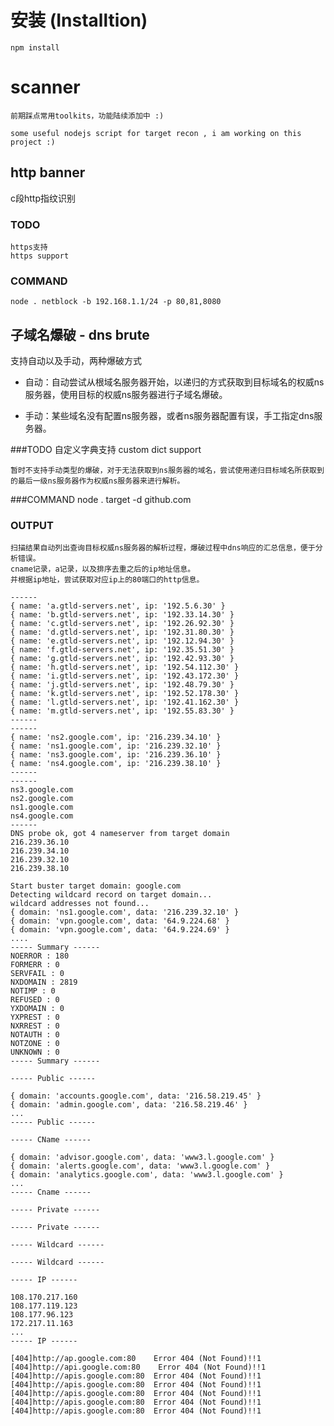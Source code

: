 # 安装 (Installtion)

    npm install

# scanner

    前期踩点常用toolkits，功能陆续添加中 :)

    some useful nodejs script for target recon , i am working on this project :)


##  http banner 

c段http指纹识别 

### TODO
    https支持
    https support

    
### COMMAND
    node . netblock -b 192.168.1.1/24 -p 80,81,8080



## 子域名爆破 - dns brute


支持自动以及手动，两种爆破方式

* 自动：自动尝试从根域名服务器开始，以递归的方式获取到目标域名的权威ns服务器，使用目标的权威ns服务器进行子域名爆破。

* 手动：某些域名没有配置ns服务器，或者ns服务器配置有误，手工指定dns服务器。


###TODO
    自定义字典支持
    custom dict support
    
    暂时不支持手动类型的爆破，对于无法获取到ns服务器的域名，尝试使用递归目标域名所获取到的最后一级ns服务器作为权威ns服务器来进行解析。

###COMMAND
    node . target -d github.com
    
    
### OUTPUT
    扫描结果自动列出查询目标权威ns服务器的解析过程，爆破过程中dns响应的汇总信息，便于分析错误。
    cname记录，a记录，以及排序去重之后的ip地址信息。
    并根据ip地址，尝试获取对应ip上的80端口的http信息。

    ------
    { name: 'a.gtld-servers.net', ip: '192.5.6.30' }
    { name: 'b.gtld-servers.net', ip: '192.33.14.30' }
    { name: 'c.gtld-servers.net', ip: '192.26.92.30' }
    { name: 'd.gtld-servers.net', ip: '192.31.80.30' }
    { name: 'e.gtld-servers.net', ip: '192.12.94.30' }
    { name: 'f.gtld-servers.net', ip: '192.35.51.30' }
    { name: 'g.gtld-servers.net', ip: '192.42.93.30' }
    { name: 'h.gtld-servers.net', ip: '192.54.112.30' }
    { name: 'i.gtld-servers.net', ip: '192.43.172.30' }
    { name: 'j.gtld-servers.net', ip: '192.48.79.30' }
    { name: 'k.gtld-servers.net', ip: '192.52.178.30' }
    { name: 'l.gtld-servers.net', ip: '192.41.162.30' }
    { name: 'm.gtld-servers.net', ip: '192.55.83.30' }
    ------
    ------
    { name: 'ns2.google.com', ip: '216.239.34.10' }
    { name: 'ns1.google.com', ip: '216.239.32.10' }
    { name: 'ns3.google.com', ip: '216.239.36.10' }
    { name: 'ns4.google.com', ip: '216.239.38.10' }
    ------
    ------
    ns3.google.com
    ns2.google.com
    ns1.google.com
    ns4.google.com
    ------
    DNS probe ok, got 4 nameserver from target domain
    216.239.36.10
    216.239.34.10
    216.239.32.10
    216.239.38.10
    
    Start buster target domain: google.com
    Detecting wildcard record on target domain...
    wildcard addresses not found...
    { domain: 'ns1.google.com', data: '216.239.32.10' }
    { domain: 'vpn.google.com', data: '64.9.224.68' }
    { domain: 'vpn.google.com', data: '64.9.224.69' }
    ....
    ----- Summary ------ 
    NOERROR : 180
    FORMERR : 0
    SERVFAIL : 0
    NXDOMAIN : 2819
    NOTIMP : 0
    REFUSED : 0
    YXDOMAIN : 0
    YXPREST : 0
    NXRREST : 0
    NOTAUTH : 0
    NOTZONE : 0
    UNKNOWN : 0
    ----- Summary ------ 
    
    ----- Public ------ 
    
    { domain: 'accounts.google.com', data: '216.58.219.45' }
    { domain: 'admin.google.com', data: '216.58.219.46' }
    ...
    ----- Public ------ 
    
    ----- CName ------ 
    
    { domain: 'advisor.google.com', data: 'www3.l.google.com' }
    { domain: 'alerts.google.com', data: 'www3.l.google.com' }
    { domain: 'analytics.google.com', data: 'www3.l.google.com' }
    ...
    ----- Cname ------ 
    
    ----- Private ------ 
    
    ----- Private ------ 
    
    ----- Wildcard ------ 
    
    ----- Wildcard ------ 
    
    ----- IP ------ 
    
    108.170.217.160
    108.177.119.123
    108.177.96.123
    172.217.11.163
    ...
    ----- IP ------ 
    
    [404]http://ap.google.com:80    Error 404 (Not Found)!!1
    [404]http://api.google.com:80    Error 404 (Not Found)!!1
    [404]http://apis.google.com:80	Error 404 (Not Found)!!1
    [404]http://apis.google.com:80	Error 404 (Not Found)!!1
    [404]http://apis.google.com:80	Error 404 (Not Found)!!1
    [404]http://apis.google.com:80	Error 404 (Not Found)!!1
    [404]http://apis.google.com:80	Error 404 (Not Found)!!1
        
    